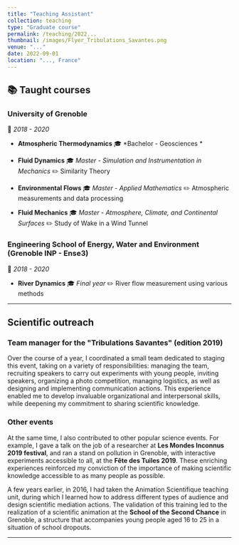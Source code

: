 ```yaml
---
title: "Teaching Assistant"
collection: teaching
type: "Graduate course"
permalink: /teaching/2022...
thumbnail: /images/Flyer_Tribulations_Savantes.png
venue: "..."
date: 2022-09-01
location: "..., France"
---
```

## 📚 Taught courses

### University of Grenoble
📅 *2018 - 2020* 

- **Atmospheric Thermodynamics**
🎓 *Bachelor - Geosciences *

- **Fluid Dynamics**
🎓 *Master - Simulation and Instrumentation in Mechanics*
✏️ Similarity Theory

- **Environmental Flows**
🎓 *Master - Applied Mathematics*
✏️ Atmospheric measurements and data processing

- **Fluid Mechanics**
🎓 *Master - Atmosphere, Climate, and Continental Surfaces*
✏️ Study of Wake in a Wind Tunnel

### Engineering School of Energy, Water and Environment (Grenoble INP - Ense3)
📅 *2018 - 2020* 

- **River Dynamics**
🎓 *Final year*
✏️ River flow measurement using various methods

---

## Scientific outreach

### Team manager for the "Tribulations Savantes" (edition 2019)

Over the course of a year, I coordinated a small team dedicated to staging this event, taking on a variety of responsibilities: managing the team, recruiting speakers to carry out experiments with young people, inviting speakers, organizing a photo competition, managing logistics, as well as designing and implementing communication actions. This experience enabled me to develop invaluable organizational and interpersonal skills, while deepening my commitment to sharing scientific knowledge. 

### Other events  

At the same time, I also contributed to other popular science events. For example, I gave a talk on the job of a researcher at **Les Mondes Inconnus 2019 festival**, and ran a stand on pollution in Grenoble, with interactive experiments accessible to all, at the **Fête des Tuiles 2019**. These enriching experiences reinforced my conviction of the importance of making scientific knowledge accessible to as many people as possible.

A few years earlier, in 2016, I had taken the Animation Scientifique teaching unit, during which I learned how to address different types of audience and design scientific mediation actions. The validation of this training led to the realization of a scientific animation at the **School of the Second Chance** in Grenoble, a structure that accompanies young people aged 16 to 25 in a situation of school dropouts.

---

